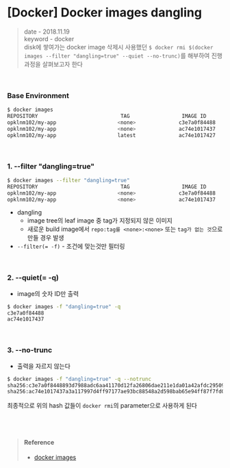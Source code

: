 # [Docker] Docker images dangling
> date - 2018.11.19  
> keyword - docker  
> disk에 쌓여가는 docker image 삭제시 사용했던 `$ docker rmi $(docker images --filter "dangling=true" --quiet --no-trunc)`를 해부하여 진행과정을 살펴보고자 한다

<br>


### Base Environment
```sh
$ docker images
REPOSITORY                           TAG                 IMAGE ID            CREATED             SIZE
opklnm102/my-app                    <none>              c3e7a0f84488        4 months ago        760MB
opklnm102/my-app                    <none>              ac74e1017437        5 months ago        760MB
opklnm102/my-app                    latest              ac74e1017427        5 months ago        760MB
```

<br>


### 1. --filter "dangling=true"
```sh
$ docker images --filter "dangling=true"
REPOSITORY                           TAG                 IMAGE ID            CREATED             SIZE
opklnm102/my-app                    <none>              c3e7a0f84488        4 months ago        760MB
opklnm102/my-app                    <none>              ac74e1017437        5 months ago        760MB
```

* dangling
  * image tree의 leaf image 중 tag가 지정되지 않은 이미지
  * 새로운 build image에서 `repo:tag를 <none>:<none>` 또는 `tag가 없는 것`으로 만들 경우 발생
* `--filter(= -f)` - 조건에 맞는것만 필터링

<br>

### 2. --quiet(= -q)
* image의 숫자 ID만 출력

```sh
$ docker images -f "dangling=true" -q
c3e7a0f84488
ac74e1017437
```


<br>

### 3. --no-trunc
* 출력을 자르지 않는다

```sh
$ docker images -f "dangling=true" -q --notrunc
sha256:c3e7a0f8448893d7988adc6aa41170d12fa26806dae211e1da01a42afdc29509
sha256:ac74e1017437a3a117997d4ff97177ae93bc88548a2d598bab65e94ff87f7fd0
```

최종적으로 위의 hash 값들이 `docker rmi`의 parameter으로 사용하게 된다


<br><br>

> #### Reference
> * [docker images](https://docs.docker.com/engine/reference/commandline/images/#usage)
